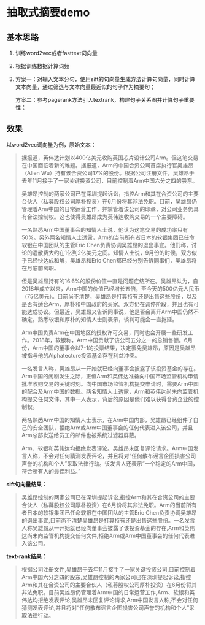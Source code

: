 # 抽取式摘要demo
## 基本思路
1. 训练word2vec或者fasttext词向量

2. 根据训练数据计算词频

3. 方案一：对输入文本分句，使用sift的句向量生成方法计算句向量，同时计算文本向量，通过筛选与文本向量最近似的句子作为摘要句；

   方案二：参考pagerank方法引入textrank，构建句子关系图并计算句子重要性；
   
## 效果
以word2vec词向量为例，原始文本：

> 据报道，英伟达计划以400亿美元收购英国芯片设计公司Arm。但这笔交易在中国面临着新的难题。据报道，Arm的中国合资公司首席执行官吴雄昂（Allen Wu）持有该合资公司17%的股份。根据公司注册文件，吴雄昂于去年11月接手了一家关键投资公司，目前控制着Arm中国六分之四的股东。
>
> 吴雄昂控制的两家公司已在深圳提起诉讼，指控Arm和其在合资公司的主要合伙人（私募股权公司厚朴投资）在6月份将其非法免职。目前，吴雄昂仍管理着Arm中国的日常运营工作，并掌管着该公司的印章，对公司业务仍具有合法控制权。这也使得吴雄昂成为英伟达收购交易的一个主要障碍。
>
> 一名熟悉Arm中国董事会的知情人士说，他认为这笔交易的成功率只有50%。另外两名知情人士透露，Arm的当前所有者日本的软银集团已任命软银在中国团队的主管Eric Chen负责协调吴雄昂的退出事宜。他们称，讨论的遣散费大约在1亿到2亿美元之间。知情人士说，9月份的时候，双方似乎已经快达成和解，吴雄昂和Eric Chen都已经分别告诉同事们，吴雄昂将在月底前离职。
>
> 但是吴雄昂持有的16.6%的股份价值一直是问题症结所在。吴雄昂认为，自2018年成立以来，Arm中国的价值已经增长五倍，至今天的500亿元人民币（75亿美元）。目前尚不清楚，吴雄昂是打算持有还是出售这些股份，以及是否有适合Arm、厚朴和中国政府的买家。双方仍在调停阶段，并且也有可能达成协议。但最近，吴雄昂又告诉同事说，他是否会离开Arm中国仍然不确定。熟悉软银和厚朴的知情人士则表示，谈判可能会一直拖延。
>
> Arm中国负责Arm在中国地区的授权许可交易，同时也会开展一些研发工作。2018年，软银称，Arm中国贡献了该公司五分之一的总销售额。6月份，Arm中国的董事会以7-1的投票结果，决定罢免吴雄昂，原因是吴雄昂被指与他的Alphatecture投资基金存在利益冲突。
>
> 一名发言人称，吴雄昂从一开始就已经向董事会披露了该投资基金的存在。Arm中国的闹剧发生之际，正值Arm和英伟达准备向中国市场监管机构申请批准收购交易的关键时刻。向中国市场监管机构提交申请时，需要Arm中国的配合及Arm中国的数据。两名知情人士透露，Arm和英伟达尚未向监管机构提交任何文件，其中一人表示，背后的原因是他们难以获得合资企业的控制权。
>
> 两名熟悉Arm中国的知情人士表示，在Arm中国内部，吴雄昂已经组件了自己的安全团队，拒绝Arm或Arm中国董事会的任何代表进入该公司，并且Arm总部发送给员工的邮件也被系统过滤器屏蔽。
>
> Arm、软银和英伟达均拒绝发表评论。吴雄昂未回复评论请求。Arm中国发言人称，不会对任何猜测发表评论，并且将对“任何散布谣言企图损害公司声誉的机构和个人”采取法律行动。该发言人还表示“一个稳定的Arm中国，符合所有人的最佳利益。”

**sift句向量结果：**

> 吴雄昂控制的两家公司已在深圳提起诉讼,指控Arm和其在合资公司的主要合伙人（私募股权公司厚朴投资）在6月份将其非法免职。Arm的当前所有者日本的软银集团已任命软银在中国团队的主管Eric Chen负责协调吴雄昂的退出事宜,目前尚不清楚吴雄昂是打算持有还是出售这些股份。一名发言人称吴雄昂从一开始就已经向董事会披露了该投资基金的存在,Arm和英伟达尚未向监管机构提交任何文件,拒绝Arm或Arm中国董事会的任何代表进入该公司。

**text-rank结果：**

> 根据公司注册文件,吴雄昂于去年11月接手了一家关键投资公司,目前控制着Arm中国六分之四的股东,吴雄昂控制的两家公司已在深圳提起诉讼,指控Arm和其在合资公司的主要合伙人（私募股权公司厚朴投资）在6月份将其非法免职。目前吴雄昂仍管理着Arm中国的日常运营工作,Arm、软银和英伟达均拒绝发表评论,吴雄昂未回复评论请求,Arm中国发言人称,不会对任何猜测发表评论,并且将对“任何散布谣言企图损害公司声誉的机构和个人”采取法律行动。